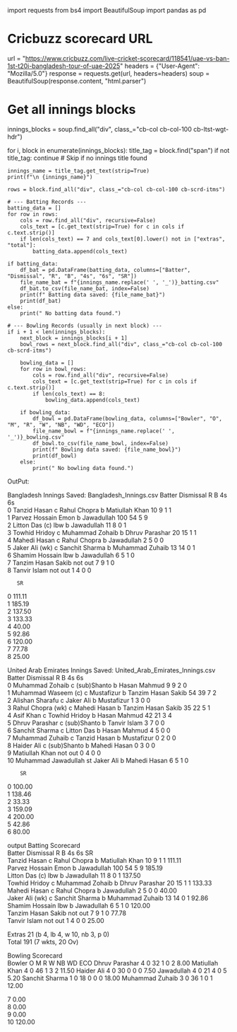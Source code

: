 import requests
from bs4 import BeautifulSoup
import pandas as pd

# Cricbuzz scorecard URL
url = "https://www.cricbuzz.com/live-cricket-scorecard/118541/uae-vs-ban-1st-t20i-bangladesh-tour-of-uae-2025"
headers = {"User-Agent": "Mozilla/5.0"}
response = requests.get(url, headers=headers)
soup = BeautifulSoup(response.content, "html.parser")

# Get all innings blocks
innings_blocks = soup.find_all("div", class_="cb-col cb-col-100 cb-ltst-wgt-hdr")

for i, block in enumerate(innings_blocks):
    title_tag = block.find("span")
    if not title_tag:
        continue  # Skip if no innings title found

    innings_name = title_tag.get_text(strip=True)
    print(f"\n {innings_name}")

    rows = block.find_all("div", class_="cb-col cb-col-100 cb-scrd-itms")

    # --- Batting Records ---
    batting_data = []
    for row in rows:
        cols = row.find_all("div", recursive=False)
        cols_text = [c.get_text(strip=True) for c in cols if c.text.strip()]
        if len(cols_text) == 7 and cols_text[0].lower() not in ["extras", "total"]:
            batting_data.append(cols_text)

    if batting_data:
        df_bat = pd.DataFrame(batting_data, columns=["Batter", "Dismissal", "R", "B", "4s", "6s", "SR"])
        file_name_bat = f"{innings_name.replace(' ', '_')}_batting.csv"
        df_bat.to_csv(file_name_bat, index=False)
        print(f" Batting data saved: {file_name_bat}")
        print(df_bat)
    else:
        print(" No batting data found.")

    # --- Bowling Records (usually in next block) ---
    if i + 1 < len(innings_blocks):
        next_block = innings_blocks[i + 1]
        bowl_rows = next_block.find_all("div", class_="cb-col cb-col-100 cb-scrd-itms")

        bowling_data = []
        for row in bowl_rows:
            cols = row.find_all("div", recursive=False)
            cols_text = [c.get_text(strip=True) for c in cols if c.text.strip()]
            if len(cols_text) == 8:
                bowling_data.append(cols_text)

        if bowling_data:
            df_bowl = pd.DataFrame(bowling_data, columns=["Bowler", "O", "M", "R", "W", "NB", "WD", "ECO"])
            file_name_bowl = f"{innings_name.replace(' ', '_')}_bowling.csv"
            df_bowl.to_csv(file_name_bowl, index=False)
            print(f" Bowling data saved: {file_name_bowl}")
            print(df_bowl)
        else:
            print(" No bowling data found.")


OutPut:

 Bangladesh Innings
 Saved: Bangladesh_Innings.csv
                Batter                           Dismissal    R   B 4s 6s  \
0         Tanzid Hasan     c Rahul Chopra b Matiullah Khan   10   9  1  1   
1  Parvez Hossain Emon                        b Jawadullah  100  54  5  9   
2       Litton Das (c)                    lbw b Jawadullah   11   8  0  1   
3        Towhid Hridoy  c Muhammad Zohaib b Dhruv Parashar   20  15  1  1   
4         Mahedi Hasan         c Rahul Chopra b Jawadullah    2   5  0  0   
5       Jaker Ali (wk)  c Sanchit Sharma b Muhammad Zuhaib   13  14  0  1   
6       Shamim Hossain                    lbw b Jawadullah    6   5  1  0   
7   Tanzim Hasan Sakib                             not out    7   9  1  0   
8         Tanvir Islam                             not out    1   4  0  0   

       SR  
0  111.11  
1  185.19  
2  137.50  
3  133.33  
4   40.00  
5   92.86  
6  120.00  
7   77.78  
8   25.00  

 United Arab Emirates Innings
 Saved: United_Arab_Emirates_Innings.csv
                 Batter                            Dismissal   R   B 4s 6s  \
0       Muhammad Zohaib         c (sub)Shanto b Hasan Mahmud   9   9  2  0   
1   Muhammad Waseem (c)    c Mustafizur b Tanzim Hasan Sakib  54  39  7  2   
2       Alishan Sharafu             c Jaker Ali b Mustafizur   1   3  0  0   
3     Rahul Chopra (wk)  c Mahedi Hasan b Tanzim Hasan Sakib  35  22  5  1   
4             Asif Khan       c Towhid Hridoy b Hasan Mahmud  42  21  3  4   
5        Dhruv Parashar         c (sub)Shanto b Tanvir Islam   3   7  0  0   
6        Sanchit Sharma          c Litton Das b Hasan Mahmud   4   5  0  0   
7       Muhammad Zuhaib          c Tanzid Hasan b Mustafizur   0   2  0  0   
8            Haider Ali         c (sub)Shanto b Mahedi Hasan   0   3  0  0   
9        Matiullah Khan                              not out   0   4  0  0   
10  Muhammad Jawadullah          st Jaker Ali b Mahedi Hasan   6   5  1  0   

        SR  
0   100.00  
1   138.46  
2    33.33  
3   159.09  
4   200.00  
5    42.86  
6    80.00  

output
Batting Scorecard							
Batter	Dismissal	R	B	4s	6s	SR	
Tanzid Hasan	c Rahul Chopra b Matiullah Khan	10	9	1	1	111.11	
Parvez Hossain Emon	b Jawadullah	100	54	5	9	185.19	
Litton Das (c)	lbw b Jawadullah	11	8	0	1	137.50	
Towhid Hridoy	c Muhammad Zohaib b Dhruv Parashar	20	15	1	1	133.33	
Mahedi Hasan	c Rahul Chopra b Jawadullah	2	5	0	0	40.00	
Jaker Ali (wk)	c Sanchit Sharma b Muhammad Zuhaib	13	14	0	1	92.86	
Shamim Hossain	lbw b Jawadullah	6	5	1	0	120.00	
Tanzim Hasan Sakib	not out	7	9	1	0	77.78	
Tanvir Islam	not out	1	4	0	0	25.00	
							
Extras 21 (b 4, lb 4, w 10, nb 3, p 0)							
Total 191 (7 wkts, 20 Ov)							
							
Bowling Scorecard							
Bowler	O	M	R	W	NB	WD	ECO
Dhruv Parashar	4	0	32	1	0	2	8.00
Matiullah Khan	4	0	46	1	3	2	11.50
Haider Ali	4	0	30	0	0	0	7.50
Jawadullah	4	0	21	4	0	5	5.20
Sanchit Sharma	1	0	18	0	0	0	18.00
Muhammad Zuhaib	3	0	36	1	0	1	12.00


7     0.00  
8     0.00  
9     0.00  
10  120.00  

            
